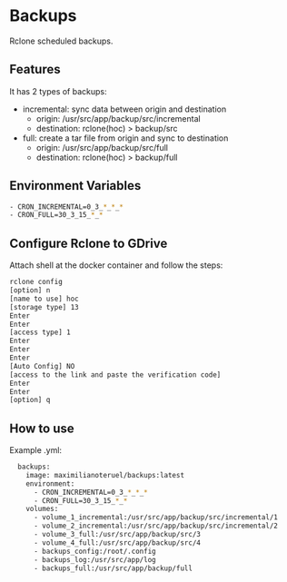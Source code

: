 # Backups

Rclone scheduled backups.

## Features

It has 2 types of backups:

- incremental: sync data between origin and destination
  - origin: /usr/src/app/backup/src/incremental
  - destination: rclone(hoc) > backup/src
- full: create a tar file from origin and sync to destination
  - origin: /usr/src/app/backup/src/full
  - destination: rclone(hoc) > backup/full

## Environment Variables

```bash
- CRON_INCREMENTAL=0_3_*_*_*
- CRON_FULL=30_3_15_*_*
```

## Configure Rclone to GDrive

Attach shell at the docker container and follow the steps:

```bash
rclone config
[option] n
[name to use] hoc
[storage type] 13
Enter
Enter
[access type] 1
Enter
Enter
Enter
[Auto Config] NO
[access to the link and paste the verification code]
Enter
Enter
[option] q
```

## How to use

Example .yml:

```bash
  backups:
    image: maximilianoteruel/backups:latest
    environment:
      - CRON_INCREMENTAL=0_3_*_*_*
      - CRON_FULL=30_3_15_*_*
    volumes:
      - volume_1_incremental:/usr/src/app/backup/src/incremental/1
      - volume_2_incremental:/usr/src/app/backup/src/incremental/2
      - volume_3_full:/usr/src/app/backup/src/3
      - volume_4_full:/usr/src/app/backup/src/4
      - backups_config:/root/.config
      - backups_log:/usr/src/app/log
      - backups_full:/usr/src/app/backup/full
```
